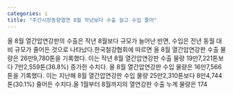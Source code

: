 ```yaml
---
categories: i
title: "주간시장동향열연 8월 작년보다 수출 늘고 수입 줄어"
---
```

올 8월 열간압연강판의 수출은 작년 8월보다 규모가 늘어난 반면, 수입은 전년 동월 대비 규모가 줄어든 것으로 나타났다.한국철강협회에 따르면 올 8월 열간압연강판 수출 물량은 26만9,780톤을 기록했다. 이는 작년 8월 열간압연강판 수출 물량 19만7,221톤보다 7만2,559톤(36.8%) 증가한 수치다. 올 8월 열간압연강판 수입 물량은 16만7,566톤을 기록했다. 이는 지난해 8월 열간압연강판 수입 물량 25만2,310톤보다 8만4,744톤(30.1%) 줄어든 수치다.올 1월부터 8월까지의 열연강판 수출 누계 물량은 174